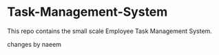 # Task-Management-System

This repo contains the small scale Employee Task Management System.

changes by naeem


